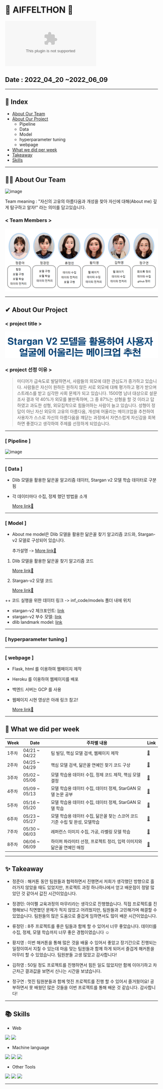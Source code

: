# 🌟 AIFFELTHON 🌟 
![PPT](https://github.com/junnnn-a/About_Me/blob/main/images/About_Me_%EB%B0%9C%ED%91%9C%EC%9E%90%EB%A3%8C.pptx)
## Date : 2022_04_20 ~2022_06_09

----------------------------------------------------------
## 📝 Index
- [About Our Team](#🙋🏻‍-about-our-team)
- [About Our Project](#✔-about-our-project)
  - Pipeline
  - Data
  - Model
  - hyperparameter tuning
  - webpage
- [What we did per week](#📅-what-we-did-per-week)
- [Takeaway](#✨-takeaway)
- [Skills](#📚-skills)

----------------------------------------------------------
## 🙋🏻‍ About Our Team
![image](https://user-images.githubusercontent.com/97006756/172087266-5d794b65-43c3-4937-b530-9fdbc6c830fc.png)  

Team meaning : "자신의 고유의 아름다움과 개성을 찾아 자신에 대해(About me) 깊게 탐구하고 알자!" 라는 의미를 담고있습니다.



### < Team Members >
![_](https://github.com/junnnn-a/About_Me/blob/main/images/members_role.png?raw=true)  

----------------------------------------------------------
## ✔ About Our Project
### < project title >
![_](https://github.com/junnnn-a/About_Me/blob/main/images/title.png?raw=true)
### < project 선정 이유 >
>미디어가 급속도로 발달하면서, 사람들의 외모에 대한 관심도가 증가하고 있습니다.
사람들은 자신이 원하든 원하지 않든 서로 외모에 대해 평가하고 평가 받으며 스트레스를 받고 심각한 사회 문제가 되고 있습니다.
1500명 남녀 대상으로 설문조사 결과 약 40%가 외모를 불만족하며, 그 중 87%는 성형을 할 것 이라고 답하였고 과도한 성형, 외모집착으로 힘들어하는 사람이 늘고 있습니다.
성형이 정답이 아닌 자신 외모의 고유의 아름다움, 개성에 어울리는 메이크업을 추천하여 사용자가 스스로 자신의 아름다움을 꺠닫는 과정에서  자연스럽게 자신감을 회복하면 좋겠다고 생각하여 주제를 선정하게 되었습니다.

----------------------------------------------------------
### [ Pipeline ]
![image](https://user-images.githubusercontent.com/97006756/172088516-bef64f88-f927-4bbb-9c5d-f5c8a6863d47.png)

----------------------------------------------------------
### [ Data ]
- Dlib 모델을 활용한 닮은꼴 알고리즘 데이터, Stargan v2 모델 학습 데이터로 구분됨
- 각 데이터마다 수집, 정제 했던 방법을 소개

  [More link🔗](https://github.com/junnnn-a/About_Me/blob/main/Data/readme.md)

----------------------------------------------------------
### [ Model ]
- About me model은 Dlib 모델을 활용한 닮은꼴 찾기 알고리즘 코드와, Stargan-v2 모델로 구성되어 있습니다.

  추가설명 ->  [More link🔗](https://github.com/junnnn-a/About_Me/tree/main/Models)

1. Dlib 모델을 활용한 닮은꼴 찾기 알고리즘 코드 

  
    [More link🔗](https://github.com/junnnn-a/About_Me/blob/main/Models/lookalike%20algorithm/scores_.py)  

2. Stargan-v2 모델 코드


    [More link🔗](https://github.com/clovaai/stargan-v2)

    
  ++ 코드 실행을 위한 데이터 링크 -> inf_code/models 폴더 내에 위치
  - stargan-v2 체크포인트: [link](https://drive.google.com/file/d/1Vxu-7W9YmAkcSPED-wlVJbc24AdxCU0-/view?usp=sharing)
  - stargan-v2 부수 모델: [link](https://drive.google.com/file/d/1R1y5VDFHwwuOUIyrlwtnt_9rEOA7ShTm/view?usp=sharing)
  - dlib landmark model: [link](https://drive.google.com/file/d/15amnnnJ6nZeNeYVfNqjKz9nNvrpadkVE/view?usp=sharing)

----------------------------------------------------------
### [ hyperparameter tuning ]

----------------------------------------------------------
### [ webpage ]

- Flask, html 를 이용하여 웹페이지 제작
- Heroku 를 이용하여 웹페이지를 배포
- 백엔드 서버는 GCP 를 사용
- 웹페이지 시현 영상은 아래 링크 참고!


  [More link🔗](https://github.com/junnnn-a/About_Me/tree/main/webpage)
----------------------------------------------------------
## 📅 What we did per week

| Week | Date | 주차별 내용 | Link |
| --- | --- | --- | --- |
| 1주차 | 04/21 ~ 04/22 | 팀 빌딩, 핵심 모델 검색, 웹페이지 제작 | [🔗](https://github.com/junnnn-a/About_Me/blob/main/weekly%20log/One%20Week.md)     |
| 2주차 | 04/25 ~ 04/29 | 핵심 모델 검색, 닮은꼴 연예인 찾기 코드 구상  | [🔗](https://github.com/junnnn-a/About_Me/blob/main/weekly%20log/Two%20Weeks.md)  |
| 3주차 | 05/02 ~ 05/06 | 모델 학습용 데이터 수집, 정제 코드 제작, 핵심 모델 결정  | [🔗](https://github.com/junnnn-a/About_Me/blob/main/weekly%20log/Three%20Weeks.md)  |
| 4주차 | 05/09 ~ 05/13 | 모델 학습용 데이터 수집, 데이터 정제, StarGAN 모델 논문 공부 | [🔗](https://github.com/junnnn-a/About_Me/blob/main/weekly%20log/Four%20Weeks.md)  |
| 5주차 | 05/16 ~ 05/20 | 모델 학습용 데이터 수집, 데이터 정제, StarGAN 모델 학습 | [🔗](https://github.com/junnnn-a/About_Me/blob/main/weekly%20log/Two%20Weeks.md)  |
| 6주차 | 05/23 ~ 05/27 | 모델 학습용 데이터 수집, 닮은꼴 찾는 스코어 코드 기준 수립 및 완성, 모델학습  | [🔗](https://github.com/junnnn-a/About_Me/blob/main/weekly%20log/Six%20Weeks.md)  |
| 7주차 | 05/30 ~ 06/03 | 레퍼런스 이미지 수집, 가공, 라벨링 모델 학습  | [🔗](https://github.com/junnnn-a/About_Me/blob/main/weekly%20log/Seven%20Weeks.md)  |
| 8주차 | 06/06 ~ 06/09 | 하이퍼 파라미터 선정, 프로젝트 정리, 입력 이미지와 닮은꼴 연예인 매칭  | [🔗](https://github.com/junnnn-a/About_Me/blob/main/weekly%20log/Final%20Weeks.md)  |

----------------------------------------------------------
## ✨ Takeaway

- 정준아 : 해커톤 동안 팀원들과 협력하면서 진행면서 저희가 생각했던 방향으로 흘러가지 않았을 때도 있었지만, 프로젝트 과정 하나하나에서 얻고 배운점이 정말 많았던 것 같아서 값진 시간이었습니다.

- 정경민: 아이펠 교육과정의 마무리라는 생각으로 진행했습니다. 직접 프로젝트를 진행해보니 직면했던 문제가 적지 않았고 어려웠지만, 팀원들과 고민해가며 해결할 수 있었습니다. 팀원들의 많은 도움으로 즐겁게 임하면서도 많이 배운 시간이었습니다.

- 류정민 : 8주 프로젝트를 좋은 팀들과 함께 할 수 있어서 너무 좋았습니다. 
데이터를 수집, 정제, 모델 학습까지 너무 좋은 경험이였습니다 ☺

- 황지영 : 이번 해커톤을 통해 많은 것을 배울 수 있어서 좋았고 장기간으로 진행되는 일정이여서 지칠 수 있는데 마음 맞는 팀원들과 함께 하게 되어서 즐겁게 해커톤을 마무리 할 수 있었습니다. 팀원분들 고생 많았고 감사합니다!

- 김하영 : 50일 정도 프로젝트를 진행하면서 힘든 일도 많았지만 함께 이야기하고 차근차근 결과값을 보면서 신나는 시간을 보냈습니다.

- 정구연 : 멋진 팀원분들과 함께 멋진 프로젝트를 진행 할 수 있어서 즐거웠어요! 공부하면서 못 배웠던 많은 것들을 이번 프로젝트를 통해 배운 것 같습니다. 감사합니다! 

----------------------------------------------------------
## 📚 Skills
- Web  

<img src="https://img.shields.io/badge/HTML5-E34F26?style=flat-square&logo=HTML5&logoColor=white"/>  <img src="https://img.shields.io/badge/Flask-000000?style=flat-square&logo=Flask&logoColor=white"/>   

- Machine language  

<img src="https://img.shields.io/badge/Python-3776AB?style=flat-square&logo=python&logoColor=white"/>  <img src="https://img.shields.io/badge/Jupyter-F37626?style=flat-square&logo=Jupyter&logoColor=white"/>  <img src="https://img.shields.io/badge/PyTorch-EE4C2C?style=flat-square&logo=PyTorch&logoColor=white"/>

- Other Tools  

<img src="https://img.shields.io/badge/Weights & Biases-FFBE00?style=flat-square&logo=Weights & Biases&logoColor=white"/>   <img src="https://img.shields.io/badge/pandas-150458?style=flat-square&logo=pandas&logoColor=white"/>   <img src="https://img.shields.io/badge/Slack-4A154B?style=flat-square&logo=Slack&logoColor=white"/>  

----------------------------------------------------------
